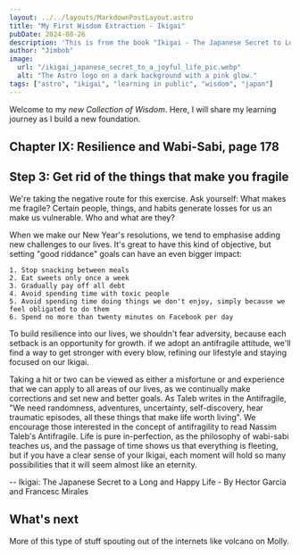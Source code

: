 ```yaml
---
layout: ../../layouts/MarkdownPostLayout.astro
title: "My First Wisdom Extraction - Ikigai"
pubDate: 2024-08-26
description: 'This is from the book "Ikigai - The Japanese Secret to Long and Happy Life." '
author: "Jimbob"
image:
  url: "/ikigai_japanese_secret_to_a_joyful_life_pic.webp"
  alt: "The Astro logo on a dark background with a pink glow."
tags: ["astro", "ikigai", "learning in public", "wisdom", "japan"]
---
```


Welcome to my _new Collection of Wisdom_. Here, I will share my learning journey as I build a new foundation.

## Chapter IX: Resilience and Wabi-Sabi, page 178

## Step 3: Get rid of the things that make you fragile

We're taking the negative route for this exercise. Ask yourself: What makes me fragile? Certain people, things, and habits generate losses for us an make us vulnerable. Who and what are they?

When we make our New Year's resolutions, we tend to emphasise adding new challenges to our lives. It's great to have this kind of objective, but setting "good riddance" goals can have an even bigger impact:

    1. Stop snacking between meals
    2. Eat sweets only once a week
    3. Gradually pay off all debt
    4. Avoid spending time with toxic people
    5. Avoid spending time doing things we don't enjoy, simply because we feel obligated to do them
    6. Spend no more than twenty minutes on Facebook per day

To build resilience into our lives, we shouldn't fear adversity, because each setback is an opportunity for growth.
if we adopt an antifragile attitude, we'll find a way to get stronger with every blow, refining our lifestyle and staying focused on our Ikigai.

Taking a hit or two can be viewed as either a misfortune or and experience that we can apply to all areas of our lives, as we continually make corrections and set new and better goals.
As Taleb writes in the Antifragile, "We need randomness, adventures, uncertainty, self-discovery, hear traumatic episodes, all these things that make life worth living". We encourage those interested in the concept of antifragility to read Nassim Taleb's Antifragile.
Life is pure in-perfection, as the philosophy of wabi-sabi teaches us, and the passage of time shows us that everything is fleeting, but if you have a clear sense of your Ikigai, each moment will hold so many possibilities that it will seem almost like an eternity.

-- Ikigai: The Japanese Secret to a Long and Happy Life - By Hector Garcia and Francesc Mirales

## What's next

More of this type of stuff spouting out of the internets like volcano on Molly.
